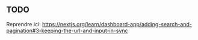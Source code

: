 ## TODO

Reprendre ici: https://nextjs.org/learn/dashboard-app/adding-search-and-pagination#3-keeping-the-url-and-input-in-sync
